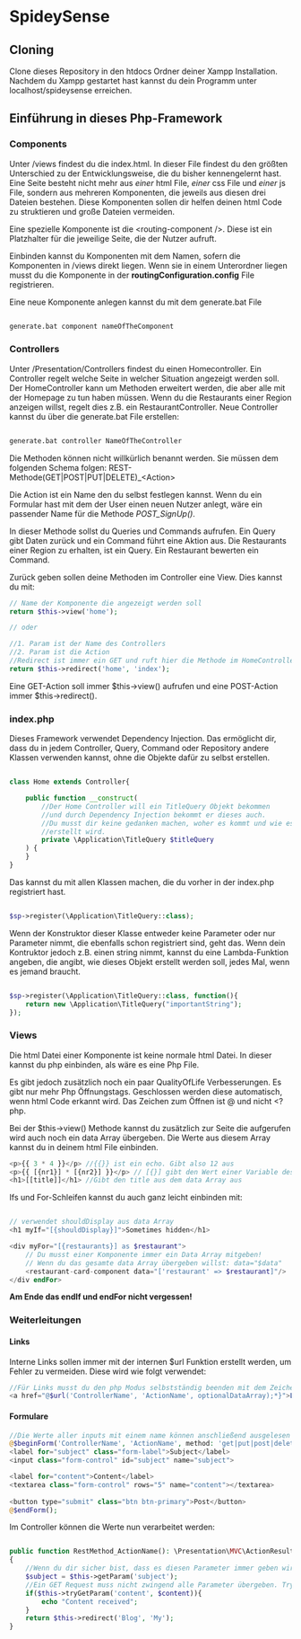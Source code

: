 # SpideySense

## Cloning

Clone dieses Repository in den htdocs Ordner deiner Xampp Installation. Nachdem du Xampp gestartet hast kannst du dein Programm unter localhost/spideysense erreichen.

## Einführung in dieses Php-Framework

### Components

Unter /views findest du die index.html. In dieser File findest du den größten Unterschied zu der Entwicklungsweise, die du bisher kennengelernt hast.
Eine Seite besteht nicht mehr aus *einer* html File, *einer* css File und *einer* js File, sondern aus mehreren Komponenten, die jeweils aus diesen drei Dateien bestehen.
Diese Komponenten sollen dir helfen deinen html Code zu struktieren und große Dateien vermeiden.

Eine spezielle Komponente ist die \<routing-component />. Diese ist ein Platzhalter für die jeweilige Seite, die der Nutzer aufruft.

Einbinden kannst du Komponenten mit dem Namen, sofern die Komponenten in /views direkt liegen. Wenn sie in einem Unterordner liegen musst du die Komponente in der **routingConfiguration.config** File registrieren.

Eine neue Komponente anlegen kannst du mit dem generate.bat File

```cmd

generate.bat component nameOfTheComponent
```

### Controllers

Unter /Presentation/Controllers findest du einen Homecontroller. Ein Controller regelt welche Seite in welcher Situation angezeigt werden soll.
Der HomeController kann um Methoden erweitert werden, die aber alle mit der Homepage zu tun haben müssen. Wenn du die Restaurants einer Region anzeigen willst, regelt dies z.B. ein RestaurantController. Neue Controller kannst du über die generate.bat File erstellen:

```cmd

generate.bat controller NameOfTheController
```

Die Methoden können nicht willkürlich benannt werden. Sie müssen dem folgenden Schema folgen: REST-Methode(GET|POST|PUT|DELETE)_\<Action>

Die Action ist ein Name den du selbst festlegen kannst. Wenn du ein Formular hast mit dem der User einen neuen Nutzer anlegt, wäre ein passender Name für die Methode *POST_SignUp()*.

In dieser Methode sollst du Queries und Commands aufrufen. Ein Query gibt Daten zurück und ein Command führt eine Aktion aus.
Die Restaurants einer Region zu erhalten, ist ein Query.
Ein Restaurant bewerten ein Command.

Zurück geben sollen deine Methoden im Controller eine View. Dies kannst du mit:

```php
// Name der Komponente die angezeigt werden soll
return $this->view('home');

// oder

//1. Param ist der Name des Controllers
//2. Param ist die Action
//Redirect ist immer ein GET und ruft hier die Methode im HomeController GET_index auf
return $this->redirect('home', 'index');
```

Eine GET-Action soll immer \$this->view() aufrufen und eine POST-Action immer $this->redirect().

### index.php

Dieses Framework verwendet Dependency Injection. Das ermöglicht dir, dass du in jedem Controller, Query, Command oder Repository andere Klassen verwenden kannst, ohne die Objekte dafür zu selbst erstellen.

```php

class Home extends Controller{

    public function __construct(
        //Der Home Controller will ein TitleQuery Objekt bekommen
        //und durch Dependency Injection bekommt er dieses auch.
        //Du musst dir keine gedanken machen, woher es kommt und wie es
        //erstellt wird.
        private \Application\TitleQuery $titleQuery
    ) {
    }
}
```

Das kannst du mit allen Klassen machen, die du vorher in der index.php registriert hast.

```php

$sp->register(\Application\TitleQuery::class);
```

Wenn der Konstruktor dieser Klasse entweder keine Parameter oder nur Parameter nimmt, die ebenfalls schon registriert sind, geht das.
Wenn dein Kontruktor jedoch z.B. einen string nimmt, kannst du eine Lambda-Funktion angeben, die angibt, wie dieses Objekt erstellt werden soll, jedes Mal, wenn es jemand braucht.

```php

$sp->register(\Application\TitleQuery::class, function(){
    return new \Application\TitleQuery("importantString");
});
```

### Views

Die html Datei einer Komponente ist keine normale html Datei. In dieser kannst du php einbinden, als wäre es eine Php File.

Es gibt jedoch zusätzlich noch ein paar QualityOfLife Verbesserungen.
Es gibt nur mehr Php Öffnungstags. Geschlossen werden diese automatisch, wenn html Code erkannt wird. Das Zeichen zum Öffnen ist @ und nicht <?php.

Bei der $this->view() Methode kannst du zusätzlich zur Seite die aufgerufen wird auch noch ein data Array übergeben. Die Werte aus diesem Array kannst du in deinem html File einbinden.

```php
<p>{{ 3 * 4 }}</p> //{{}} ist ein echo. Gibt also 12 aus
<p>{{ [{nr1}] * [{nr2}] }}</p> // [{}] gibt den Wert einer Variable des data Arrays zurück
<h1>[[title]]</h1> //Gibt den title aus dem data Array aus

```

Ifs und For-Schleifen kannst du auch ganz leicht einbinden mit:

```php

// verwendet shouldDisplay aus data Array
<h1 myIf="[{shouldDisplay}]">Sometimes hidden</h1>

<div myFor="[{restaurants}] as $restaurant">
    // Du musst einer Komponente immer ein Data Array mitgeben!
    // Wenn du das gesamte data Array übergeben willst: data="$data"
    <restaurant-card-component data="['restaurant' => $restaurant]"/>
</div endFor>
```

**Am Ende das endIf und endFor nicht vergessen!**

### Weiterleitungen

#### Links

Interne Links sollen immer mit der internen $url Funktion erstellt werden, um Fehler zu vermeiden. Diese wird wie folgt verwendet:

```php
//Für Links musst du den php Modus selbstständig beenden mit dem Zeichen *}
<a href="@$url('ControllerName', 'ActionName', optionalDataArray);*}">Link to my action</a>
```

#### Formulare

```php
//Die Werte aller inputs mit einem name können anschließend ausgelesen werden
@$beginForm('ControllerName', 'ActionName', method: 'get|put|post|delete', cssClass: 'form-inline');  
<label for="subject" class="form-label">Subject</label>
<input class="form-control" id="subject" name="subject">

<label for="content">Content</label>
<textarea class="form-control" rows="5" name="content"></textarea>
    
<button type="submit" class="btn btn-primary">Post</button>
@$endForm();
```

Im Controller können die Werte nun verarbeitet werden:

```php

public function RestMethod_ActionName(): \Presentation\MVC\ActionResult
{
    //Wenn du dir sicher bist, dass es diesen Parameter immer geben wird. Nur bei POST
    $subject = $this->getParam('subject');
    //Ein GET Request muss nicht zwingend alle Parameter übergeben. TryGetParam überprüft ob der Wert verfügbar ist.
    if($this->tryGetParam('content', $content)){
        echo "Content received";
    }
    return $this->redirect('Blog', 'My');
}
```